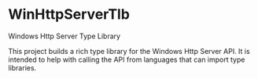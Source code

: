 # WinHttpServerTlb
Windows Http Server Type Library

This project builds a rich type library for the Windows Http Server API. It is intended to help with calling the API from languages that can import type libraries.
